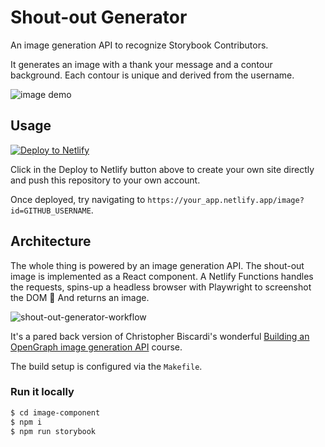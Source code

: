 # Shout-out Generator

An image generation API to recognize Storybook Contributors.

It generates an image with a thank your message and a contour background. Each contour is unique and derived from the username.

![image demo](https://user-images.githubusercontent.com/42671/107864759-8b9f7900-6e2d-11eb-8325-b54c4111d1f7.png)

## Usage

[![Deploy to Netlify](https://www.netlify.com/img/deploy/button.svg)](https://app.netlify.com/start/deploy?repository=https://github.com/netlify/netlify-statuskit)

Click in the Deploy to Netlify button above to create your own site directly and push this repository to your own account.

Once deployed, try navigating to `https://your_app.netlify.app/image?id=GITHUB_USERNAME`.

## Architecture

The whole thing is powered by an image generation API. The shout-out image is implemented as a React component. A Netlify Functions handles the requests, spins-up a headless browser with Playwright to screenshot the DOM 📸 And returns an image.

![shout-out-generator-workflow](https://user-images.githubusercontent.com/42671/108220726-0950d680-7105-11eb-889c-555837b996e2.jpg)

It's a pared back version of Christopher Biscardi's wonderful [Building an OpenGraph image generation API](https://egghead.io/playlists/building-an-opengraph-image-generation-api-with-cloudinary-netlify-functions-and-react-914e) course.

The build setup is configured via the `Makefile`.

### Run it locally

```bash
$ cd image-component
$ npm i
$ npm run storybook
```

